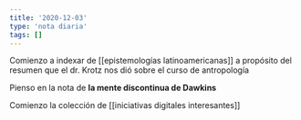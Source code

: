 ```yaml
---
title: '2020-12-03'
type: 'nota diaria'
tags: []
---
```


Comienzo a indexar de [[epistemologías latinoamericanas]] a propósito del resumen que el dr. Krotz nos dió sobre el curso de antropología

Pienso en la nota de **la mente discontinua de Dawkins**

Comienzo la colección de [[iniciativas digitales interesantes]]
